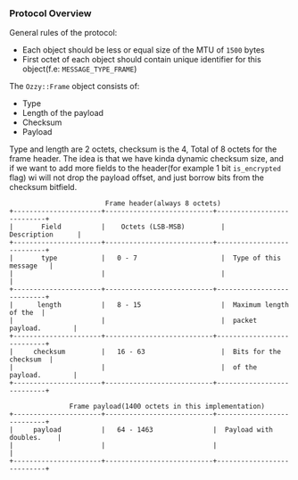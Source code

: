 ### Protocol Overview
General rules of the protocol:
  * Each object should be less or equal size of the MTU of `1500` bytes
  * First octet of each object should contain unique identifier for this object(f.e: `MESSAGE_TYPE_FRAME`)

The `Ozzy::Frame` object consists of:
  * Type
  * Length of the payload
  * Checksum
  * Payload

Type and length are 2 octets, checksum is the 4, Total of 8 octets for the 
frame header. The idea is that we have kinda dynamic checksum size, and if
we want to add more fields to the header(for example 1 bit `is_encrypted` flag)
wi will not drop the payload offset, and just borrow bits from the checksum bitfield.

```
                        Frame header(always 8 octets)
+----------------------+---------------------------+---------------------------+
|       Field          |    Octets (LSB-MSB)         |        Description      |
+----------------------+---------------------------+---------------------------+
|       type           |   0 - 7                     |  Type of this message   |
|                      |                             |                         |
+----------------------+---------------------------+---------------------------+
|      length          |   8 - 15                    |  Maximum length of the  |
|                      |                             |  packet payload.        |
+----------------------+---------------------------+---------------------------+
|     checksum         |   16 - 63                   |  Bits for the checksum  |
|                      |                             |  of the payload.        |
+----------------------+---------------------------+---------------------------+

               Frame payload(1400 octets in this implementation)
+----------------------+---------------------------+---------------------------+
|     payload          |   64 - 1463               |  Payload with doubles.    |
|                      |                           |                           |
+----------------------+---------------------------+---------------------------+
```
